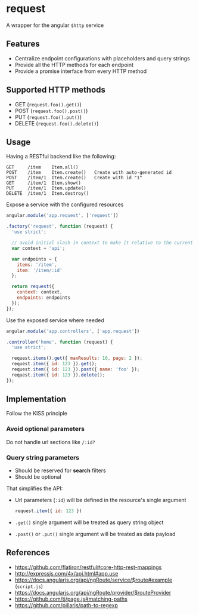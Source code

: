 request
=======

A wrapper for the angular `$http` service

Features
--------

*   Centralize endpoint configurations with placeholders and query strings
*   Provide all the HTTP methods for each endpoint
*   Provide a promise interface from every HTTP method

Supported HTTP methods
----------------------

*   GET (`request.foo().get()`)
*   POST (`request.foo().post()`)
*   PUT (`request.foo().put()`)
*   DELETE (`request.foo().delete()`)

Usage
-----

Having a RESTful backend like the following:

```
GET     /item    Item.all()
POST    /item    Item.create()   Create with auto-generated id
POST    /item/1  Item.create()   Create with id "1"
GET     /item/1  Item.show()
PUT     /item/1  Item.update()
DELETE  /item/1  Item.destroy()
```

Expose a service with the configured resources

```js
angular.module('app.request', ['request'])

.factory('request', function (request) {
  'use strict';

  // avoid initial slash in context to make it relative to the current context
  var context = 'api';

  var endpoints = {
    items: '/item',
    item: '/item/:id'
  };

  return request({
    context: context,
    endpoints: endpoints
  });
});
```

Use the exposed service where needed

```js
angular.module('app.controllers', ['app.request'])

.controller('home', function (request) {
  'use strict';

  request.items().get({ maxResults: 10, page: 2 });
  request.item({ id: 123 }).get();
  request.item({ id: 123 }).post({ name: 'foo' });
  request.item({ id: 123 }).delete();
});
```

Implementation
--------------

Follow the KISS principle

### Avoid optional parameters

Do not handle url sections like `/:id?`

### Query string parameters

*   Should be reserved for **search** filters
*   Should be optional

That simplifies the API:

*   Url parameters (`:id`) will be defined in the resource's single argument

    ```js
    request.item({ id: 123 })
    ```

*   `.get()` single argument will be treated as query string object
*   `.post()` or `.put()` single argument will be treated as data payload

References
----------

*   https://github.com/flatiron/restful#core-http-rest-mappings
*   http://expressjs.com/4x/api.html#app.use
*   https://docs.angularjs.org/api/ngRoute/service/$route#example
    (`script.js`)
*   https://docs.angularjs.org/api/ngRoute/provider/$routeProvider
*   https://github.com/tj/page.js#matching-paths
*   https://github.com/pillarjs/path-to-regexp
